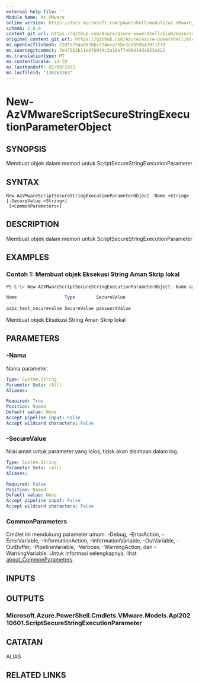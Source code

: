 ```yaml
---
external help file: ''
Module Name: Az.VMware
online version: https://docs.microsoft.com/powershell/module/az.VMware/new-AzVMwareScriptSecureStringExecutionParameterObject
schema: 2.0.0
content_git_url: https://github.com/Azure/azure-powershell/blob/main/src/VMware/help/New-AzVMwareScriptSecureStringExecutionParameterObject.md
original_content_git_url: https://github.com/Azure/azure-powershell/blob/main/src/VMware/help/New-AzVMwareScriptSecureStringExecutionParameterObject.md
ms.openlocfilehash: 228f5754ad828bc524eca75bc2edb59b41971f79
ms.sourcegitcommit: 7e47562b11e670049c3a18af7498414da853a921
ms.translationtype: MT
ms.contentlocale: id-ID
ms.lasthandoff: 02/09/2022
ms.locfileid: "138263163"
---
```

# New-AzVMwareScriptSecureStringExecutionParameterObject

## SYNOPSIS
Membuat objek dalam memori untuk ScriptSecureStringExecutionParameter

## SYNTAX

```
New-AzVMwareScriptSecureStringExecutionParameterObject -Name <String> [-SecureValue <String>]
 [<CommonParameters>]
```

## DESCRIPTION
Membuat objek dalam memori untuk ScriptSecureStringExecutionParameter

## EXAMPLES

### Contoh 1: Membuat objek Eksekusi String Aman Skrip lokal
```powershell
PS C:\> New-AzVMwareScriptSecureStringExecutionParameterObject -Name azps_test_securevalue -SecureValue "passwordValue"

Name                  Type        SecureValue
----                  ----        -----------
azps_test_securevalue SecureValue passwordValue
```

Membuat objek Eksekusi String Aman Skrip lokal

## PARAMETERS

### -Nama
Nama parameter.

```yaml
Type: System.String
Parameter Sets: (All)
Aliases:

Required: True
Position: Named
Default value: None
Accept pipeline input: False
Accept wildcard characters: False
```

### -SecureValue
Nilai aman untuk parameter yang lolos, tidak akan disimpan dalam log.

```yaml
Type: System.String
Parameter Sets: (All)
Aliases:

Required: False
Position: Named
Default value: None
Accept pipeline input: False
Accept wildcard characters: False
```

### CommonParameters
Cmdlet ini mendukung parameter umum: -Debug, -ErrorAction, -ErrorVariable, -InformationAction, -InformationVariable, -OutVariable, -OutBuffer, -PipelineVariable, -Verbose, -WarningAction, dan -WarningVariable. Untuk informasi selengkapnya, lihat [about_CommonParameters](http://go.microsoft.com/fwlink/?LinkID=113216).

## INPUTS

## OUTPUTS

### Microsoft.Azure.PowerShell.Cmdlets.VMware.Models.Api20210601.ScriptSecureStringExecutionParameter

## CATATAN

ALIAS

## RELATED LINKS

